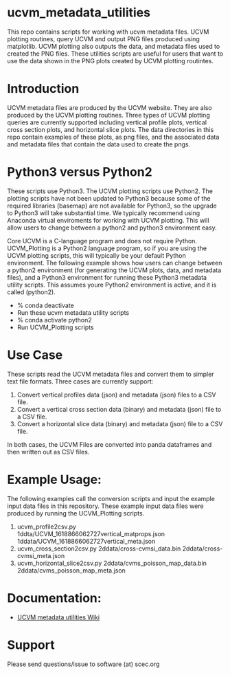 # ucvm_metadata_utilities
This repo contains scripts for working with ucvm metadata files. UCVM plotting routines, query UCVM and output PNG files produced using matplotlib. UCVM plotting also outputs the data, and metadata files used to created the PNG files. These utilities scripts are useful for users that want to use the data shown in the PNG plots created by UCVM plotting routintes.

# Introduction
UCVM metadata files are produced by the UCVM website. They are also produced by the UCVM plotting routines. Three types of UCVM plotting queries are currently supported including vertical profile plots, vertical cross section plots, and horizontal slice plots. The data directories in this repo contain examples of these plots, as png files, and the associated data and metadata files that contain the data used to create the pngs. 

# Python3 versus Python2
These scripts use Python3. The UCVM plotting scripts use Python2. The plotting scripts have not been updated to Python3 because some of the required libraries (basemap) are not available for Python3, so the upgrade to Python3 will take substantial time. We typically recommend using Anaconda virtual enviroments for working with UCVM plotting. This will allow users to change between a python2 and python3 environment easy. 

Core UCVM is a C-language program and does not require Python. UCVM_Plotting is a Python2 language program, so if you are using the UCVM plotting scripts, this will typically be your default Python environment. The following example shows how users can change between a python2 environment (for generating the UCVM plots, data, and metadata files), and a Python3 environment for running these Python3 metadata utility scripts. This assumes youre Python2 environment is active, and it is called (python2).
- % conda deactivate
- Run these ucvm metadata utility scripts
- % conda activate python2
- Run UCVM_Plotting scripts

# Use Case
These scripts read the UCVM metadata files and convert them to simpler text file formats. Three cases are currently support:

1. Convert vertical profiles data (json) and metadata (json) files to a CSV file.
2. Convert a vertical cross section data (binary) and metadata (json) file to a CSV file.
3. Convert a horizontal slice data (binary) and metadata (json) file to a CSV file.

In both cases, the UCVM Files are converted into panda dataframes and then written out as CSV files.

# Example Usage:
The following examples call the conversion scripts and input the example input data files in this repository. These example input data files were produced by running the UCVM_Plotting scripts.
1. ucvm_profile2csv.py 1ddta/UCVM_1618866062727vertical_matprops.json 1ddata/UCVM_1618866062727vertical_meta.json
2. ucvm_cross_section2csv.py 2ddata/cross-cvmsi_data.bin 2ddata/cross-cvmsi_meta.json
3. ucvm_horizontal_slice2csv.py 2ddata/cvms_poisson_map_data.bin 2ddata/cvms_poisson_map_meta.json

# Documentation:
- [UCVM metadata utilities Wiki](https://github.com/SCECcode/ucvm_metadata_utilities/wiki)

# Support
Please send questions/issue to software (at) scec.org
